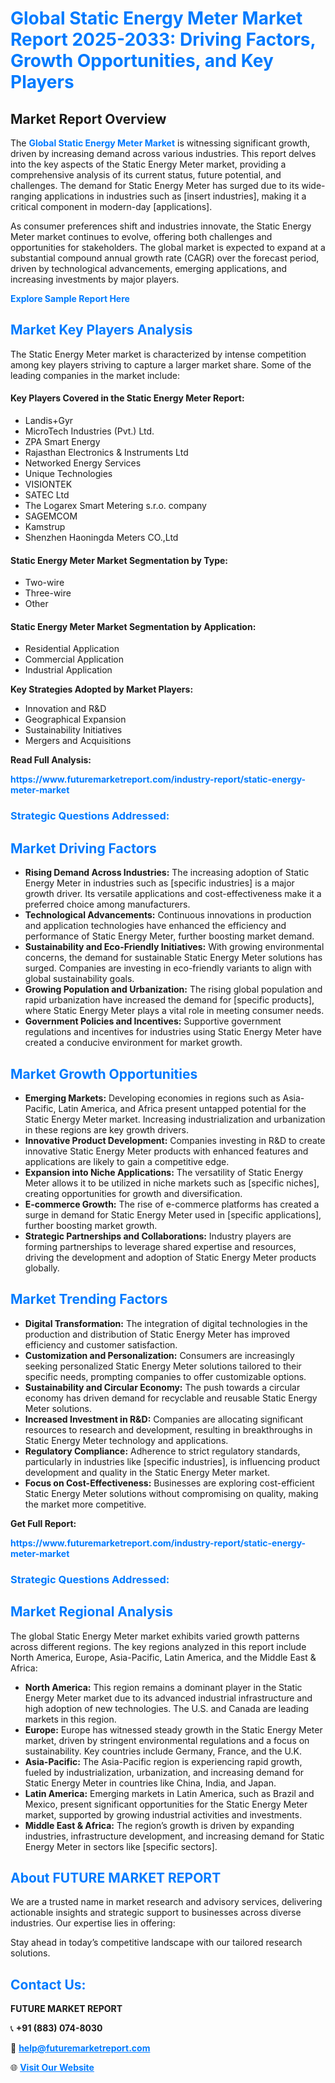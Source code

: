 <h1 style="color: #007BFF;">Global Static Energy Meter Market Report 2025-2033: Driving Factors, Growth Opportunities, and Key Players</h1>

<section id="overview">
<h2>Market Report Overview</h2>
<p>The <a href="https://www.futuremarketreport.com/industry-report/static-energy-meter-market" style="color: #007BFF; text-decoration: none;"><strong>Global Static Energy Meter Market</strong></a> is witnessing significant growth, driven by increasing demand across various industries. This report delves into the key aspects of the Static Energy Meter market, providing a comprehensive analysis of its current status, future potential, and challenges. The demand for Static Energy Meter has surged due to its wide-ranging applications in industries such as [insert industries], making it a critical component in modern-day [applications].</p>
<p>As consumer preferences shift and industries innovate, the Static Energy Meter market continues to evolve, offering both challenges and opportunities for stakeholders. The global market is expected to expand at a substantial compound annual growth rate (CAGR) over the forecast period, driven by technological advancements, emerging applications, and increasing investments by major players.</p>
</section>

<section id="overview">
<p><a href="https://www.futuremarketreport.com/request-sample/reportId=106022" style="color: #007BFF; text-decoration: none;"><strong>Explore Sample Report Here</strong></a></p>
</section>

<section id="key-players">
<h2 style="color: #007BFF;">Market Key Players Analysis</h2>
<p>The Static Energy Meter market is characterized by intense competition among key players striving to capture a larger market share. Some of the leading companies in the market include:</p>
<h4>Key Players Covered in the Static Energy Meter Report:</h4>
<ul><li>Landis+Gyr</li><li>MicroTech Industries (Pvt.) Ltd.</li><li>ZPA Smart Energy</li><li>Rajasthan Electronics &amp; Instruments Ltd</li><li>Networked Energy Services</li><li>Unique Technologies</li><li>VISIONTEK</li><li>SATEC Ltd</li><li>The Logarex Smart Metering s.r.o. company</li><li>SAGEMCOM</li><li>Kamstrup</li><li>Shenzhen Haoningda Meters CO.,Ltd</li></ul>
<h4>Static Energy Meter Market Segmentation by Type:</h4>
<ul><li>Two-wire</li><li>Three-wire</li><li>Other</li></ul>

<h4>Static Energy Meter Market Segmentation by Application:</h4>
<ul><li>Residential Application</li><li>Commercial Application</li><li>Industrial Application</li></ul>
<p><strong>Key Strategies Adopted by Market Players:</strong></p>
<ul>
<li>Innovation and R&D</li>
<li>Geographical Expansion</li>
<li>Sustainability Initiatives</li>
<li>Mergers and Acquisitions</li>
</ul>
</section>

<section>
<p><strong>Read Full Analysis: </strong></p><a href="https://www.futuremarketreport.com/industry-report/static-energy-meter-market" style="color: #007BFF; text-decoration: none;"><strong>https://www.futuremarketreport.com/industry-report/static-energy-meter-market</strong></a>
<h3 style="color: #007BFF;">Strategic Questions Addressed:</h3>
</section>

<section id="driving-factors">
<h2 style="color: #007BFF;">Market Driving Factors</h2>
<ul>
<li><strong>Rising Demand Across Industries:</strong> The increasing adoption of Static Energy Meter in industries such as [specific industries] is a major growth driver. Its versatile applications and cost-effectiveness make it a preferred choice among manufacturers.</li>
<li><strong>Technological Advancements:</strong> Continuous innovations in production and application technologies have enhanced the efficiency and performance of Static Energy Meter, further boosting market demand.</li>
<li><strong>Sustainability and Eco-Friendly Initiatives:</strong> With growing environmental concerns, the demand for sustainable Static Energy Meter solutions has surged. Companies are investing in eco-friendly variants to align with global sustainability goals.</li>
<li><strong>Growing Population and Urbanization:</strong> The rising global population and rapid urbanization have increased the demand for [specific products], where Static Energy Meter plays a vital role in meeting consumer needs.</li>
<li><strong>Government Policies and Incentives:</strong> Supportive government regulations and incentives for industries using Static Energy Meter have created a conducive environment for market growth.</li>
</ul>
</section>

<section id="growth-opportunities">
<h2 style="color: #007BFF;">Market Growth Opportunities</h2>
<ul>
<li><strong>Emerging Markets:</strong> Developing economies in regions such as Asia-Pacific, Latin America, and Africa present untapped potential for the Static Energy Meter market. Increasing industrialization and urbanization in these regions are key growth drivers.</li>
<li><strong>Innovative Product Development:</strong> Companies investing in R&D to create innovative Static Energy Meter products with enhanced features and applications are likely to gain a competitive edge.</li>
<li><strong>Expansion into Niche Applications:</strong> The versatility of Static Energy Meter allows it to be utilized in niche markets such as [specific niches], creating opportunities for growth and diversification.</li>
<li><strong>E-commerce Growth:</strong> The rise of e-commerce platforms has created a surge in demand for Static Energy Meter used in [specific applications], further boosting market growth.</li>
<li><strong>Strategic Partnerships and Collaborations:</strong> Industry players are forming partnerships to leverage shared expertise and resources, driving the development and adoption of Static Energy Meter products globally.</li>
</ul>
</section>

<section id="trending-factors">
<h2 style="color: #007BFF;">Market Trending Factors</h2>
<ul>
<li><strong>Digital Transformation:</strong> The integration of digital technologies in the production and distribution of Static Energy Meter has improved efficiency and customer satisfaction.</li>
<li><strong>Customization and Personalization:</strong> Consumers are increasingly seeking personalized Static Energy Meter solutions tailored to their specific needs, prompting companies to offer customizable options.</li>
<li><strong>Sustainability and Circular Economy:</strong> The push towards a circular economy has driven demand for recyclable and reusable Static Energy Meter solutions.</li>
<li><strong>Increased Investment in R&D:</strong> Companies are allocating significant resources to research and development, resulting in breakthroughs in Static Energy Meter technology and applications.</li>
<li><strong>Regulatory Compliance:</strong> Adherence to strict regulatory standards, particularly in industries like [specific industries], is influencing product development and quality in the Static Energy Meter market.</li>
<li><strong>Focus on Cost-Effectiveness:</strong> Businesses are exploring cost-efficient Static Energy Meter solutions without compromising on quality, making the market more competitive.</li>
</ul>
</section>

<section>
<p><strong>Get Full Report: </strong></p><a href="https://www.futuremarketreport.com/industry-report/static-energy-meter-market" style="color: #007BFF; text-decoration: none;"><strong>https://www.futuremarketreport.com/industry-report/static-energy-meter-market</strong></a>
<h3 style="color: #007BFF;">Strategic Questions Addressed:</h3>
</section>


<section id="regional-analysis">
<h2 style="color: #007BFF;">Market Regional Analysis</h2>
<p>The global Static Energy Meter market exhibits varied growth patterns across different regions. The key regions analyzed in this report include North America, Europe, Asia-Pacific, Latin America, and the Middle East & Africa:</p>
<ul>
<li><strong>North America:</strong> This region remains a dominant player in the Static Energy Meter market due to its advanced industrial infrastructure and high adoption of new technologies. The U.S. and Canada are leading markets in this region.</li>
<li><strong>Europe:</strong> Europe has witnessed steady growth in the Static Energy Meter market, driven by stringent environmental regulations and a focus on sustainability. Key countries include Germany, France, and the U.K.</li>
<li><strong>Asia-Pacific:</strong> The Asia-Pacific region is experiencing rapid growth, fueled by industrialization, urbanization, and increasing demand for Static Energy Meter in countries like China, India, and Japan.</li>
<li><strong>Latin America:</strong> Emerging markets in Latin America, such as Brazil and Mexico, present significant opportunities for the Static Energy Meter market, supported by growing industrial activities and investments.</li>
<li><strong>Middle East & Africa:</strong> The region’s growth is driven by expanding industries, infrastructure development, and increasing demand for Static Energy Meter in sectors like [specific sectors].</li>
</ul>
</section>

<footer>
<h2 style="color: #007BFF;">About FUTURE MARKET REPORT</h2>
<p>We are a trusted name in market research and advisory services, delivering actionable insights and strategic support to businesses across diverse industries. Our expertise lies in offering:</p>

<p>Stay ahead in today’s competitive landscape with our tailored research solutions.</p>

<h2 style="color: #007BFF;">Contact Us:</h2>
<p><strong>FUTURE MARKET REPORT</strong></p>
<p>📞 <strong>+91 (883) 074-8030</strong></p>
<p>📧 <strong><a href="mailto:help@futuremarketreport.com" style="color: #007BFF;">help@futuremarketreport.com</a></strong></p>
<p>🌐 <strong><a href="https://www.futuremarketreport.com/" style="color: #007BFF;">Visit Our Website</a></strong></p>
</footer>